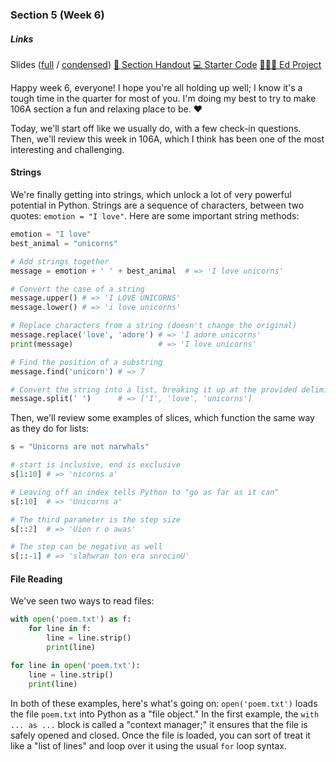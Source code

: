 ### Section 5 (Week 6)

<div class="card mb-3">
    <div class="card-body">
        <h5 class="card-title">Links</h5>
        <span class="card-link">
            Slides (<a href="https://drive.google.com/file/d/1ZaE1Z-T_40qW4W-QgKSYplGkpTweXb5G/view?usp=sharing">full</a> / <a href="https://drive.google.com/file/d/1Ajj5gr131glUOjl09uvOq1wbJYcYxOUy/view?usp=sharing">condensed</a>)
        </span>
        <!-- <span class="card-link">
            <a href="https://drive.google.com/file/d/1G1ygqVOSG2zi_l2UEQJ8KJubPs_PZzE_/view?usp=sharing">&#128466; Section Whiteboard</a>
        </span> -->
        <span class="card-link">
            <a href="http://web.stanford.edu/class/cs106a/section/section5/section5.html">&#128221; Section Handout</a>
        </span>
       <!--  <span class="card-link">
            <a href="http://web.stanford.edu/class/cs106a/section/section5/section5-soln.html">&#128161; Section Solutions</a>
        </span> -->
        <span class="card-link">
            <a href="http://web.stanford.edu/class/cs106a/section/section5/section5.zip">&#128187; Starter Code</a>
        </span>
        <span class="card-link">
            <a href="https://us.edstem.org/courses/325/lessons/1274/">&#128105;&#127998;&#8205;&#128187; Ed Project</a>
        </span>
    </div>
</div>

Happy week 6, everyone! I hope you're all holding up well; I know it's a tough time in the quarter for most of you. I'm doing my best to try to make 106A section a fun and relaxing place to be. &#10084;&#65039;

Today, we'll start off like we usually do, with a few check-in questions. Then, we'll review this week in 106A, which I think has been one of the most interesting and challenging.

#### Strings
We're finally getting into strings, which unlock a lot of very powerful potential in Python. Strings are a sequence of characters, between two quotes: `emotion = "I love"`. Here are some important string methods:

```python
emotion = "I love"
best_animal = "unicorns"

# Add strings together
message = emotion + ' ' + best_animal  # => 'I love unicorns'

# Convert the case of a string
message.upper() # => 'I LOVE UNICORNS'
message.lower() # => 'i love unicorns'

# Replace characters from a string (doesn't change the original)
message.replace('love', 'adore') # => 'I adore unicorns'
print(message)                   # => 'I love unicorns'

# Find the position of a substring
message.find('unicorn') # => 7

# Convert the string into a list, breaking it up at the provided delimiter
message.split(' ')      # => ['I', 'love', 'unicorns']
```

Then, we'll review some examples of slices, which function the same way as they do for lists:

```python
s = "Unicorns are not narwhals"

# start is inclusive, end is exclusive
s[1:10] # => 'nicorns a'

# Leaving off an index tells Python to "go as far as it can"
s[:10]  # => 'Unicorns a'

# The third parameter is the step size
s[::2]  # => 'Uion r o awas'

# The step can be negative as well
s[::-1] # => 'slahwran ton era snrocinU'
```

#### File Reading
We've seen two ways to read files:

```python
with open('poem.txt') as f:
    for line in f:
        line = line.strip()
        print(line)

for line in open('poem.txt'):
    line = line.strip()
    print(line)
```

In both of these examples, here's what's going on: `open('poem.txt')` loads the file `poem.txt` into Python as a "file object." In the first example, the `with ... as ...` block is called a "context manager;" it ensures that the file is safely opened and closed. Once the file is loaded, you can sort of treat it like a "list of lines" and loop over it using the usual `for` loop syntax.